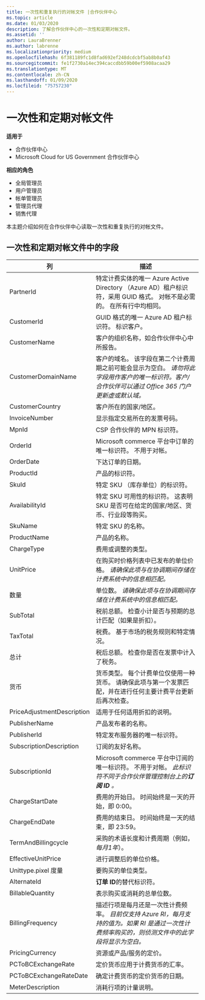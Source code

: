 ```yaml
---
title: 一次性和重复执行的对帐文件 |合作伙伴中心
ms.topic: article
ms.date: 01/03/2020
description: 了解合作伙伴中心的一次性和定期对帐文件。
ms.assetid: ''
author: LauraBrenner
ms.author: labrenne
ms.localizationpriority: medium
ms.openlocfilehash: 6f381189fc1d8fad692ef248dcdcbf5ab8b0af43
ms.sourcegitcommit: fe1f2730a14ec394caccdbb59b00ef5908acaa29
ms.translationtype: MT
ms.contentlocale: zh-CN
ms.lasthandoff: 01/09/2020
ms.locfileid: "75757230"
---
```

# <a name="one-time-and-recurring-reconciliation-files"></a>一次性和定期对帐文件

**适用于**

- 合作伙伴中心
- Microsoft Cloud for US Government 合作伙伴中心

**相应的角色**
-   全局管理员
-   用户管理员
-   帐单管理员
-   管理员代理
-   销售代理

本主题介绍如何在合作伙伴中心读取一次性和重复执行的对帐文件。

## <a name="fields-in-one-time-and-recurring-reconciliation-files"></a>一次性和定期对帐文件中的字段

| 列 | 描述 |
| ------ | ----------- |
| PartnerId | 特定计费实体的唯一 Azure Active Directory （Azure AD）租户标识符，采用 GUID 格式。 对帐不是必需的。 在所有行中均相同。 |
| CustomerId | GUID 格式的唯一 Azure AD 租户标识符。 标识客户。 |
| CustomerName | 客户的组织名称，如合作伙伴中心中所报告。 |
| CustomerDomainName | 客户的域名。 该字段在第二个计费周期之前可能会显示为空白。 *请勿将此字段用作客户的唯一标识符。客户/合作伙伴可以通过 Office 365 门户更新虚或默认域。* |
| CustomerCountry | 客户所在的国家/地区。 |
| InvoiceNumber | 显示指定交易所在的发票号码。 |
| MpnId | CSP 合作伙伴的 MPN 标识符。 |
| OrderId | Microsoft commerce 平台中订单的唯一标识符。 不用于对帐。 |
| OrderDate | 下达订单的日期。 |
| ProductId | 产品的标识符。 |
| SkuId | 特定 SKU （库存单位）的标识符。 |
| AvailabilityId | 特定 SKU 可用性的标识符。 这表明 SKU 是否可在给定的国家/地区、货币、行业段等购买。 |
| SkuName | 特定 SKU 的名称。 |
| ProductName | 产品的名称。 |
| ChargeType | 费用或调整的类型。 |
| UnitPrice | 在购买时价格列表中已发布的单位价格。 *请确保此项与在协调期间存储在计费系统中的信息相匹配。* |
| 数量 | 单位数。 *请确保此项与在协调期间存储在计费系统中的信息相匹配。* |
| SubTotal | 税前总额。 检查小计是否与预期的总计匹配（如果是折扣）。 |
| TaxTotal | 税费。 基于市场的税务规则和特定情况。 |
| 总计 | 税后总额。 检查你是否在发票中计入了税务。 |
| 货币 | 货币类型。 每个计费单位仅使用一种货币。 请确保此项与第一个发票匹配，并在进行任何主要计费平台更新后再次检查。 |
| PriceAdjustmentDescription | 适用于任何适用折扣的说明。 |
| PublisherName | 产品发布者的名称。
| PublisherId | 特定发布服务器的唯一标识符。 |
| SubscriptionDescription | 订阅的友好名称。 |
| SubscriptionId | Microsoft commerce 平台中订阅的唯一标识符。 不用于对帐。 *此标识符不同于合作伙伴管理控制台上的**订阅 ID** 。* |
| ChargeStartDate | 费用的开始日。 时间始终是一天的开始，即 0:00。 |
| ChargeEndDate | 费用的结束日。 时间始终是一天的结束，即 23:59。 |
| TermAndBillingcycle | 采购的术语长度和计费周期（例如，*每月1年*）。 |
| EffectiveUnitPrice | 进行调整后的单位价格。 |
| Unittype.pixel 度量 | 要购买的单位类型。 |
| AlternateId | **订单 ID**的替代标识符。 |
| BillableQuantity | 表示购买或消耗的总单位数。 |
| BillingFrequency | 描述行项是每月还是一次性计费频率。 *目前仅支持 Azure RI，每月支持的值为。如果 RI 是通过一次性计费频率购买的，则侦测文件中的此字段将显示为空白。* |
| PricingCurrency | 资源或产品/服务的定价。 |
| PCToBCExchangeRate | 定价货币应用于计费货币的汇率。 |
| PCToBCExchangeRateDate | 确定计费货币的定价货币的日期。 |
| MeterDescription | 消耗行项的计量说明。 |


